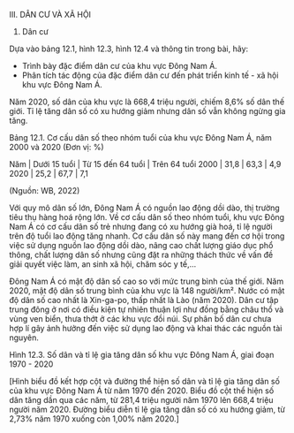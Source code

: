 III. DÂN CƯ VÀ XÃ HỘI

1. Dân cư

Dựa vào bảng 12.1, hình 12.3, hình 12.4 và thông tin trong bài, hãy:
- Trình bày đặc điểm dân cư của khu vực Đông Nam Á.
- Phân tích tác động của đặc điểm dân cư đến phát triển kinh tế - xã hội khu vực Đông Nam Á.

Năm 2020, số dân của khu vực là 668,4 triệu người, chiếm 8,6% số dân thế giới. Tỉ lệ tăng dân số có xu hướng giảm nhưng dân số vẫn không ngừng gia tăng.

Bảng 12.1. Cơ cấu dân số theo nhóm tuổi của khu vực Đông Nam Á, năm 2000 và 2020
(Đơn vị: %)

Năm | Dưới 15 tuổi | Từ 15 đến 64 tuổi | Trên 64 tuổi
2000 | 31,8 | 63,3 | 4,9
2020 | 25,2 | 67,7 | 7,1

(Nguồn: WB, 2022)

Với quy mô dân số lớn, Đông Nam Á có nguồn lao động dồi dào, thị trường tiêu thụ hàng hoá rộng lớn. Về cơ cấu dân số theo nhóm tuổi, khu vực Đông Nam Á có cơ cấu dân số trẻ nhưng đang có xu hướng già hoá, tỉ lệ người trên độ tuổi lao động tăng nhanh. Cơ cấu dân số này mang đến cơ hội trong việc sử dụng nguồn lao động dồi dào, nâng cao chất lượng giáo dục phổ thông, chất lượng dân số nhưng cũng đặt ra những thách thức về vấn đề giải quyết việc làm, an sinh xã hội, chăm sóc y tế,...

Đông Nam Á có mật độ dân số cao so với mức trung bình của thế giới. Năm 2020, mật độ dân số trung bình của khu vực là 148 người/km². Nước có mật độ dân số cao nhất là Xin-ga-po, thấp nhất là Lào (năm 2020). Dân cư tập trung đông ở nơi có điều kiện tự nhiên thuận lợi như đồng bằng châu thổ và vùng ven biển, thưa thớt ở các khu vực đồi núi. Sự phân bố dân cư chưa hợp lí gây ảnh hưởng đến việc sử dụng lao động và khai thác các nguồn tài nguyên.

Hình 12.3. Số dân và tỉ lệ gia tăng dân số khu vực Đông Nam Á, giai đoạn 1970 - 2020

[Hình biểu đồ kết hợp cột và đường thể hiện số dân và tỉ lệ gia tăng dân số của khu vực Đông Nam Á từ năm 1970 đến 2020. Biểu đồ cột thể hiện số dân tăng dần qua các năm, từ 281,4 triệu người năm 1970 lên 668,4 triệu người năm 2020. Đường biểu diễn tỉ lệ gia tăng dân số có xu hướng giảm, từ 2,73% năm 1970 xuống còn 1,00% năm 2020.]